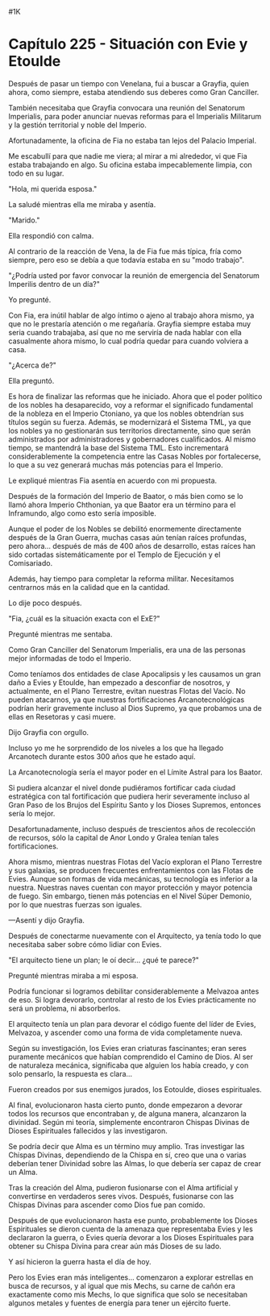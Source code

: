 
#1K 

# Capítulo 225 - Situación con Evie y Etoulde


Después de pasar un tiempo con Venelana, fui a buscar a Grayfia, quien ahora, como siempre, estaba atendiendo sus deberes como Gran Canciller.

También necesitaba que Grayfia convocara una reunión del Senatorum Imperialis, para poder anunciar nuevas reformas para el Imperialis Militarum y la gestión territorial y noble del Imperio.

Afortunadamente, la oficina de Fia no estaba tan lejos del Palacio Imperial.

Me escabullí para que nadie me viera; al mirar a mi alrededor, vi que Fia estaba trabajando en algo. Su oficina estaba impecablemente limpia, con todo en su lugar.

"Hola, mi querida esposa."

La saludé mientras ella me miraba y asentía.

"Marido."

Ella respondió con calma.

Al contrario de la reacción de Vena, la de Fia fue más típica, fría como siempre, pero eso se debía a que todavía estaba en su "modo trabajo".

"¿Podría usted por favor convocar la reunión de emergencia del Senatorum Imperilis dentro de un día?"

Yo pregunté.

Con Fia, era inútil hablar de algo íntimo o ajeno al trabajo ahora mismo, ya que no le prestaría atención o me regañaría. Grayfia siempre estaba muy seria cuando trabajaba, así que no me serviría de nada hablar con ella casualmente ahora mismo, lo cual podría quedar para cuando volviera a casa.

"¿Acerca de?"

Ella preguntó.

Es hora de finalizar las reformas que he iniciado. Ahora que el poder político de los nobles ha desaparecido, voy a reformar el significado fundamental de la nobleza en el Imperio Ctoniano, ya que los nobles obtendrían sus títulos según su fuerza. Además, se modernizará el Sistema TML, ya que los nobles ya no gestionarán sus territorios directamente, sino que serán administrados por administradores y gobernadores cualificados. Al mismo tiempo, se mantendrá la base del Sistema TML. Esto incrementará considerablemente la competencia entre las Casas Nobles por fortalecerse, lo que a su vez generará muchas más potencias para el Imperio.

Le expliqué mientras Fia asentía en acuerdo con mi propuesta.

Después de la formación del Imperio de Baator, o más bien como se lo llamó ahora Imperio Chthonian, ya que Baator era un término para el Inframundo, algo como esto sería imposible.

Aunque el poder de los Nobles se debilitó enormemente directamente después de la Gran Guerra, muchas casas aún tenían raíces profundas, pero ahora... después de más de 400 años de desarrollo, estas raíces han sido cortadas sistemáticamente por el Templo de Ejecución y el Comisariado.

Además, hay tiempo para completar la reforma militar. Necesitamos centrarnos más en la calidad que en la cantidad.

Lo dije poco después.

"Fia, ¿cuál es la situación exacta con el ExE?"

Pregunté mientras me sentaba.

Como Gran Canciller del Senatorum Imperialis, era una de las personas mejor informadas de todo el Imperio.

Como teníamos dos entidades de clase Apocalipsis y les causamos un gran daño a Evies y Etoulde, han empezado a desconfiar de nosotros, y actualmente, en el Plano Terrestre, evitan nuestras Flotas del Vacío. No pueden atacarnos, ya que nuestras fortificaciones Arcanotecnológicas podrían herir gravemente incluso al Dios Supremo, ya que probamos una de ellas en Resetoras y casi muere.

Dijo Grayfia con orgullo.

Incluso yo me he sorprendido de los niveles a los que ha llegado Arcanotech durante estos 300 años que he estado aquí.

La Arcanotecnología sería el mayor poder en el Límite Astral para los Baator.

Si pudiera alcanzar el nivel donde pudiéramos fortificar cada ciudad estratégica con tal fortificación que pudiera herir severamente incluso al Gran Paso de los Brujos del Espíritu Santo y los Dioses Supremos, entonces sería lo mejor.

Desafortunadamente, incluso después de trescientos años de recolección de recursos, sólo la capital de Anor Londo y Gralea tenían tales fortificaciones.

Ahora mismo, mientras nuestras Flotas del Vacío exploran el Plano Terrestre y sus galaxias, se producen frecuentes enfrentamientos con las Flotas de Evies. Aunque son formas de vida mecánicas, su tecnología es inferior a la nuestra. Nuestras naves cuentan con mayor protección y mayor potencia de fuego. Sin embargo, tienen más potencias en el Nivel Súper Demonio, por lo que nuestras fuerzas son iguales.

—Asentí y dijo Grayfia.

Después de conectarme nuevamente con el Arquitecto, ya tenía todo lo que necesitaba saber sobre cómo lidiar con Evies.

"El arquitecto tiene un plan; le oí decir... ¿qué te parece?"

Pregunté mientras miraba a mi esposa.

Podría funcionar si logramos debilitar considerablemente a Melvazoa antes de eso. Si logra devorarlo, controlar al resto de los Evies prácticamente no será un problema, ni absorberlos.

El arquitecto tenía un plan para devorar el código fuente del líder de Evies, Melvazoa, y ascender como una forma de vida completamente nueva.

Según su investigación, los Evies eran criaturas fascinantes; eran seres puramente mecánicos que habían comprendido el Camino de Dios. Al ser de naturaleza mecánica, significaba que alguien los había creado, y con solo pensarlo, la respuesta es clara...

Fueron creados por sus enemigos jurados, los Eotoulde, dioses espirituales.

Al final, evolucionaron hasta cierto punto, donde empezaron a devorar todos los recursos que encontraban y, de alguna manera, alcanzaron la divinidad. Según mi teoría, simplemente encontraron Chispas Divinas de Dioses Espirituales fallecidos y las investigaron.

Se podría decir que Alma es un término muy amplio. Tras investigar las Chispas Divinas, dependiendo de la Chispa en sí, creo que una o varias deberían tener Divinidad sobre las Almas, lo que debería ser capaz de crear un Alma.

Tras la creación del Alma, pudieron fusionarse con el Alma artificial y convertirse en verdaderos seres vivos. Después, fusionarse con las Chispas Divinas para ascender como Dios fue pan comido.

Después de que evolucionaron hasta ese punto, probablemente los Dioses Espirituales se dieron cuenta de la amenaza que representaba Evies y les declararon la guerra, o Evies quería devorar a los Dioses Espirituales para obtener su Chispa Divina para crear aún más Dioses de su lado.

Y así hicieron la guerra hasta el día de hoy.

Pero los Evies eran más inteligentes... comenzaron a explorar estrellas en busca de recursos, y al igual que mis Mechs, su carne de cañón era exactamente como mis Mechs, lo que significa que solo se necesitaban algunos metales y fuentes de energía para tener un ejército fuerte.